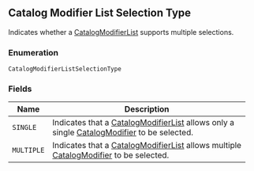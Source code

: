 ## Catalog Modifier List Selection Type

Indicates whether a [CatalogModifierList](./models/catalog-modifier-list.md) supports multiple selections.

### Enumeration

`CatalogModifierListSelectionType`

### Fields

| Name | Description |
|  --- | --- |
| `SINGLE` | Indicates that a [CatalogModifierList](./models/catalog-modifier-list.md) allows only a<br>single [CatalogModifier](./models/catalog-modifier.md) to be selected. |
| `MULTIPLE` | Indicates that a [CatalogModifierList](./models/catalog-modifier-list.md) allows multiple<br>[CatalogModifier](./models/catalog-modifier.md) to be selected. |

